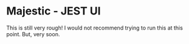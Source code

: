 # Majestic - JEST UI

This is still very rough! I would not recommend trying to run this at this
point. But, very soon.
